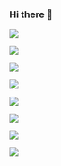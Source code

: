 ### Hi there 👋


<img src="https://img.shields.io/badge/React Native
-61DAFB?style=flat&logo=React&logoColor=white"/>

<img src="https://img.shields.io/badge/Unity-FFFFFF?style=flat&logo=Unity&logoColor=white"/>

<img src="https://img.shields.io/badge/Unity
-FFFFFF?style=flat&logo=Unity&logoColor=white"/>

<img src="https://img.shields.io/badge/C Sharp
-239120?style=flat&logo=C Sharp&logoColor=white"/>

<img src="https://img.shields.io/badge/Firebase
-FFCA28?style=flat&logo=Firebase&logoColor=white"/>

<img src="https://img.shields.io/badge/GitHub
-181717?style=flat&logo=GitHub&logoColor=white"/>

<img src="https://img.shields.io/badge/GitHub Pages
-222222?style=flat&logo=GitHub Pages&logoColor=white"/>

<img src="https://img.shields.io/badge/IntelliJ IDEA
-000000?style=flat&logo=IntelliJ IDEA&logoColor=white"/>



<!--
**lh99j/lh99j** is a ✨ _special_ ✨ repository because its `README.md` (this file) appears on your GitHub profile.

Here are some ideas to get you started:

- 🔭 I’m currently working on ...
- 🌱 I’m currently learning ...
- 👯 I’m looking to collaborate on ...
- 🤔 I’m looking for help with ...
- 💬 Ask me about ...
- 📫 How to reach me: ...
- 😄 Pronouns: ...
- ⚡ Fun fact: ...
-->
